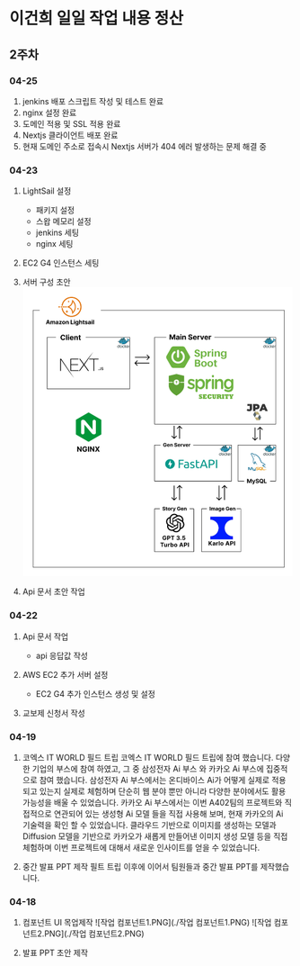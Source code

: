 # 이건희 일일 작업 내용 정산

## 2주차

### 04-25

1. jenkins 배포 스크립트 작성 및 테스트 완료
2. nginx 설정 완료
3. 도메인 적용 및 SSL 적용 완료
4. Nextjs 클라이언트 배포 완료
5. 현재 도메인 주소로 접속시 Nextjs 서버가 404 에러 발생하는 문제 해결 중

### 04-23

1. LightSail 설정

   - 패키지 설정
   - 스왑 메모리 설정
   - jenkins 세팅
   - nginx 세팅

2. EC2 G4 인스턴스 세팅

3. 서버 구성 초안
   ![서버구성.PNG](./서버구성.PNG)

4. Api 문서 초안 작업

### 04-22

1. Api 문서 작업

   - api 응답값 작성

2. AWS EC2 추가 서버 설정
   - EC2 G4 추가 인스턴스 생성 및 설정
3. 교보제 신청서 작성

### 04-19

1. 코엑스 IT WORLD 필드 트립
   코엑스 IT WORLD 필드 트립에 참여 했습니다. 다양한 기업의 부스에 참여 하였고, 그 중 삼성전자 Ai 부스 와 카카오 Ai 부스에 집중적으로 참여 했습니다. 삼성전자 Ai 부스에서는 온디바이스 Ai가 어떻게 실제로 적용되고 있는지 실제로 체험하며 단순히 웹 분야 뿐만 아니라 다양한 분야에서도 활용 가능성을 배울 수 있었습니다.
   카카오 Ai 부스에서는 이번 A402팀의 프로젝트와 직접적으로 연관되어 있는 생성형 Ai 모델 들을 직접 사용해 보며, 현재 카카오의 Ai 기술력을 확인 할 수 있었습니다. 클라우드 기반으로 이미지를 생성하는 모델과 Diffusion 모델을 기반으로 카카오가 새롭게 만들어낸 이미지 생성 모델 등을 직접 체험하며 이번 프로젝트에 대해서 새로운 인사이트를 얻을 수 있었습니다.

2. 중간 발표 PPT 제작
   필트 트립 이후에 이어서 팀원들과 중간 발표 PPT를 제작했습니다.

### 04-18

1. 컴포넌트 UI 목업제작
   ![작업 컴포넌트1.PNG](./작업 컴포넌트1.PNG)
   ![작업 컴포넌트2.PNG](./작업 컴포넌트2.PNG)

2. 발표 PPT 초안 제작
